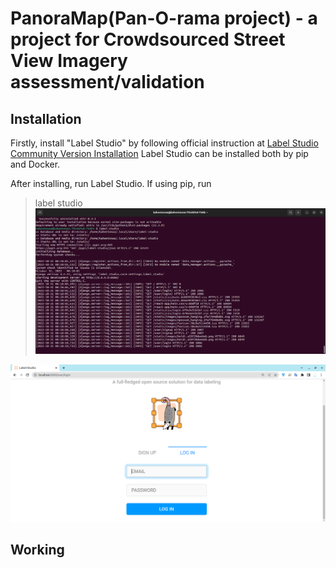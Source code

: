 # PanoraMap(Pan-O-rama  project) - a project for Crowdsourced Street View Imagery assessment/validation

## Installation
Firstly, install "Label Studio" by following official instruction at [Label Studio Community Version Installation](https://labelstud.io/guide/install.html)
Label Studio can be installed both by pip and Docker.

After installing, run Label Studio. If using pip, run 
>label studio
![Step 1: Start the server](Assets/Guide/01-start-server.png)

![Step 2: Interface](Assets/Guide/02-Label-Studio-Interface.png)

## Working


